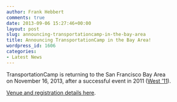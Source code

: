 ```yaml
---
author: Frank Hebbert
comments: true
date: 2013-09-06 15:27:46+00:00
layout: post
slug: announcing-transportationcamp-in-the-bay-area
title: Announcing TransportationCamp in the Bay Area!
wordpress_id: 1606
categories:
- Latest News
---
```


TransportationCamp is returning to the San Francisco Bay Area on November 16, 2013, after a successful event in 2011 ([West ’11](http://transportationcamp.org/west/)).

[Venue and registration details here](https://transpocampsf.eventbrite.com/).
